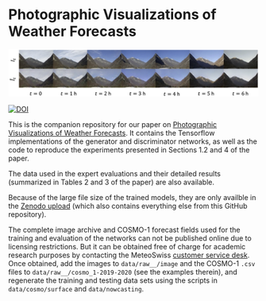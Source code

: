 # Photographic Visualizations of Weather Forecasts

![A sequence of images taken by the Cevio camera (top row), and the corresponding images synthesized by the generator (bottom row)](nowcasting_criteria_satisfied.png "Photographic nowcasting visualization")

[![DOI](https://zenodo.org/badge/DOI/10.5281/zenodo.6380148.svg)](https://doi.org/10.5281/zenodo.6380148)

This is the companion repository for our paper on [Photographic Visualizations of Weather Forecasts](https://arxiv.org/abs/2203.15601). It contains the Tensorflow implementations of the generator and discriminator networks, as well as the code to reproduce the experiments presented in Sections 1.2 and 4 of the paper.

The data used in the expert evaluations and their detailed results (summarized in Tables 2 and 3 of the paper) are also available.

Because of the large file size of the trained models, they are only availble in the [Zenodo upload](https://doi.org/10.5281/zenodo.6380148) (which also contains everything else from this GitHub repository).

The complete image archive and COSMO-1 forecast fields used for the training and evaluation of the networks can not be published online due to licensing restrictions. But it can be obtained free of charge for academic research purposes by contacting the MeteoSwiss [customer service desk](https://www.meteoswiss.admin.ch/home/form/customer-service.html). Once obtained, add the images to `data/raw__/image` and the COSMO-1 `.csv` files to `data/raw__/cosmo_1-2019-2020` (see the examples therein), and regenerate the training and testing data sets using the scripts in `data/cosmo/surface` and `data/nowcasting`.
